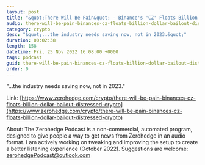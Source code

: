 ```yaml
---
layout: post
title: "&quot;There Will Be Pain&quot; - Binance's 'CZ' Floats Billion Dollar Bailout For Distressed Crypto"
audio: there-will-be-pain-binances-cz-floats-billion-dollar-bailout-distressed-crypto-0
category: crypto
desc: "&quot;...the industry needs saving now, not in 2023.&quot;"
duration: 00:02:38
length: 158
datetime: Fri, 25 Nov 2022 16:08:00 +0000
tags: podcast
guid: there-will-be-pain-binances-cz-floats-billion-dollar-bailout-distressed-crypto-0
order: 0
---
```

&quot;...the industry needs saving now, not in 2023.&quot;

Link: [https://www.zerohedge.com/crypto/there-will-be-pain-binances-cz-floats-billion-dollar-bailout-distressed-crypto](https://www.zerohedge.com/crypto/there-will-be-pain-binances-cz-floats-billion-dollar-bailout-distressed-crypto)

About: The Zerohedge Podcast is a non-commercial, automated program, designed to give people a way to get news from Zerohedge in an audio format.  I am actively working on tweaking and improving the setup to create a better listening experience (October 2022).  Suggestions are welcome: [zerohedgePodcast@outlook.com](mailto:zerohedgePodcast@outlook.com)